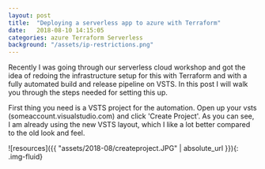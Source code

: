 ```yaml
---
layout: post
title:  "Deploying a serverless app to azure with Terraform"
date:   2018-08-10 14:15:05
categories: azure Terraform Serverless
background: "/assets/ip-restrictions.png"
---
```

Recently I was going through our serverless cloud workshop and got the idea of redoing the infrastructure setup for this with Terraform and with a fully automated build and release pipeline on VSTS. In this post I will walk you through the steps needed for setting this up. 

First thing you need is a VSTS project for the automation. Open up your vsts (someaccount.visualstudio.com) and click 'Create Project'. As you can see, I am already using the new VSTS layout, which I like a lot better compared to the old look and feel. 

![resources]({{ "assets/2018-08/createproject.JPG" | absolute_url }}){: .img-fluid}